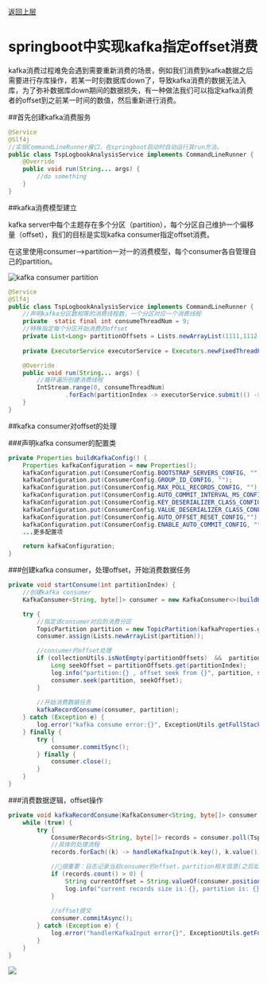 [返回上层](index)

# springboot中实现kafka指定offset消费

kafka消费过程难免会遇到需要重新消费的场景，例如我们消费到kafka数据之后需要进行存库操作，若某一时刻数据库down了，导致kafka消费的数据无法入库，为了弥补数据库down期间的数据损失，有一种做法我们可以指定kafka消费者的offset到之前某一时间的数值，然后重新进行消费。

##首先创建kafka消费服务
```java
@Service
@Slf4j
//实现CommandLineRunner接口，在springboot启动时自动运行其run方法。
public class TspLogbookAnalysisService implements CommandLineRunner {
    @Override
    public void run(String... args) {
        //do something
    }
}
```

##kafka消费模型建立

kafka server中每个主题存在多个分区（partition），每个分区自己维护一个偏移量（offset），我们的目标是实现kafka consumer指定offset消费。

在这里使用consumer-->partition一对一的消费模型，每个consumer各自管理自己的partition。


![kafka consumer partition](http://dxsn-1300740068.cos.ap-nanjing.myqcloud.com/2021-12-12-042032.png)



```java
@Service
@Slf4j
public class TspLogbookAnalysisService implements CommandLineRunner {
    //声明kafka分区数相等的消费线程数，一个分区对应一个消费线程
    private  static final int consumeThreadNum = 9;
    //特殊指定每个分区开始消费的offset
    private List<Long> partitionOffsets = Lists.newArrayList(1111,1112,1113,1114,1115,1116,1117,1118,1119);
   
    private ExecutorService executorService = Executors.newFixedThreadPool(consumeThreadNum);

    @Override
    public void run(String... args) {
        //循环遍历创建消费线程
        IntStream.range(0, consumeThreadNum)
                .forEach(partitionIndex -> executorService.submit(() -> startConsume(partitionIndex)));
    }
}
```

##kafka consumer对offset的处理

###声明kafka consumer的配置类
```java
private Properties buildKafkaConfig() {
    Properties kafkaConfiguration = new Properties();
    kafkaConfiguration.put(ConsumerConfig.BOOTSTRAP_SERVERS_CONFIG, "");
    kafkaConfiguration.put(ConsumerConfig.GROUP_ID_CONFIG, "");
    kafkaConfiguration.put(ConsumerConfig.MAX_POLL_RECORDS_CONFIG, "");
    kafkaConfiguration.put(ConsumerConfig.AUTO_COMMIT_INTERVAL_MS_CONFIG, "");
    kafkaConfiguration.put(ConsumerConfig.KEY_DESERIALIZER_CLASS_CONFIG, "");
    kafkaConfiguration.put(ConsumerConfig.VALUE_DESERIALIZER_CLASS_CONFIG, "");
    kafkaConfiguration.put(ConsumerConfig.AUTO_OFFSET_RESET_CONFIG,"");
    kafkaConfiguration.put(ConsumerConfig.ENABLE_AUTO_COMMIT_CONFIG, "");
    ...更多配置项

    return kafkaConfiguration;
}
```

###创建kafka consumer，处理offset，开始消费数据任务

```java
private void startConsume(int partitionIndex) {
    //创建kafka consumer
    KafkaConsumer<String, byte[]> consumer = new KafkaConsumer<>(buildKafkaConfig());

    try {
        //指定该consumer对应的消费分区
        TopicPartition partition = new TopicPartition(kafkaProperties.getKafkaTopic(), partitionIndex);
        consumer.assign(Lists.newArrayList(partition));

        //consumer的offset处理
        if (collectionUtils.isNotEmpty(partitionOffsets)  &&  partitionOffsets.size() == consumeThreadNum) {
            Long seekOffset = partitionOffsets.get(partitionIndex);
            log.info("partition:{} , offset seek from {}", partition, seekOffset);
            consumer.seek(partition, seekOffset);
        }
        
        //开始消费数据任务
        kafkaRecordConsume(consumer, partition);
    } catch (Exception e) {
        log.error("kafka consume error:{}", ExceptionUtils.getFullStackTrace(e));
    } finally {
        try {
            consumer.commitSync();
        } finally {
            consumer.close();
        }
    }
}
```

###消费数据逻辑，offset操作

```java
private void kafkaRecordConsume(KafkaConsumer<String, byte[]> consumer, TopicPartition partition) {
    while (true) {
        try {
            ConsumerRecords<String, byte[]> records = consumer.poll(TspLogbookConstants.POLL_TIMEOUT);
            //具体的处理流程
            records.forEach((k) -> handleKafkaInput(k.key(), k.value()));

            //🌿很重要：日志记录当前consumer的offset，partition相关信息(之后如需重新指定offset消费就从这里的日志中获取offset，partition信息)
            if (records.count() > 0) {
                String currentOffset = String.valueOf(consumer.position(partition));
                log.info("current records size is：{}, partition is: {}, offset is:{}", records.count(), consumer.assignment(), currentOffset);
            }
    
            //offset提交        
            consumer.commitAsync();
        } catch (Exception e) {
            log.error("handlerKafkaInput error{}", ExceptionUtils.getFullStackTrace(e));
        }
    }
}
```

![](http://dxsn-1300740068.cos.ap-nanjing.myqcloud.com/2021-12-12-042038.jpg)
